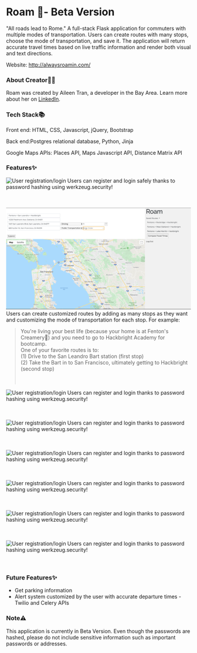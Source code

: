# Roam 🚀- Beta Version
"All roads lead to Rome." A full-stack Flask application for commuters with multiple modes of transportation. Users can create routes with many stops, choose the mode of transportation, and save it. The application will return accurate travel times based on live traffic information and render both visual and text directions. 

Website: http://alwaysroamin.com/

### About Creator🍵🌸
Roam was created by Aileen Tran, a developer in the Bay Area. Learn more about her on [LinkedIn](https://www.linkedin.com/in/aileentran27/).

### Tech Stack📚
Front end: HTML, CSS, Javascript, jQuery, Bootstrap

Back end:Postgres relational database, Python, Jinja

Google Maps APIs: Places API, Maps Javascript API, Distance Matrix API

### Features✨
![User registration/login](/static/images/readme/registerandlogin.png)
Users can register and login safely thanks to password hashing using werkzeug.security!
<br><br><br>

![Creating route and choosing mode of transportation and stop order](/static/images/readme/stoporder.png)
Users can create customized routes by adding as many stops as they want and customizing the mode of transportation for each stop. 
For example:
>You're living your best life (because your home is at Fenton's Creamery🍨) and you need to go to Hackbright Academy for bootcamp. <br>
>One of your favorite routes is to: <br>
>(1) Drive to the San Leandro Bart station (first stop) <br>
>(2) Take the Bart in to San Francisco, ultimately getting to Hackbright (second stop)
<br><br><br>

![User registration/login](/static/images/readme/registerandlogin.png)
Users can register and login thanks to password hashing using werkzeug.security!
<br><br><br>

![User registration/login](/static/images/readme/registerandlogin.png)
Users can register and login thanks to password hashing using werkzeug.security!
<br><br><br>

![User registration/login](/static/images/readme/registerandlogin.png)
Users can register and login thanks to password hashing using werkzeug.security!
<br><br><br>

![User registration/login](/static/images/readme/registerandlogin.png)
Users can register and login thanks to password hashing using werkzeug.security!
<br><br><br>

![User registration/login](/static/images/readme/registerandlogin.png)
Users can register and login thanks to password hashing using werkzeug.security!
<br><br><br>

![User registration/login](/static/images/readme/registerandlogin.png)
Users can register and login thanks to password hashing using werkzeug.security!
<br><br><br>
### Future Features✨

- Get parking information
- Alert system customized by the user with accurate departure times - Twilio and Celery APIs

### Note⚠️
This application is currently in Beta Version. Even though the passwords are hashed, please do not include sensitive information such as important passwords or addresses. 
